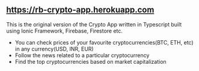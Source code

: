 ## https://rb-crypto-app.herokuapp.com

This is the original version of the Crypto App written in Typescript built using Ionic Framework, Firebase, Firestore etc.

- You can check prices of your favourite cryptocurrencies(BTC, ETH, etc) in any currency(USD, INR, EUR)
- Follow the news related to a particular cryptocurrency
- Find the top cryptocurrencies based on market capitalization
